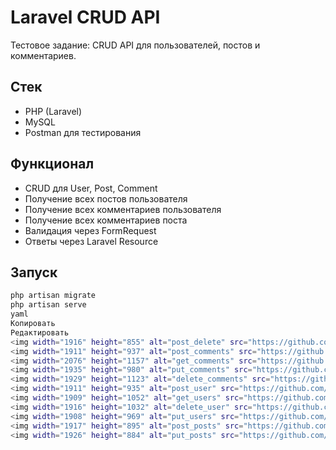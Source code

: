 # Laravel CRUD API

Тестовое задание: CRUD API для пользователей, постов и комментариев.

## Стек
- PHP (Laravel)
- MySQL
- Postman для тестирования

## Функционал
- CRUD для User, Post, Comment
- Получение всех постов пользователя
- Получение всех комментариев пользователя
- Получение всех комментариев поста
- Валидация через FormRequest
- Ответы через Laravel Resource

## Запуск
```bash
php artisan migrate
php artisan serve
yaml
Копировать
Редактировать
<img width="1916" height="855" alt="post_delete" src="https://github.com/user-attachments/assets/00145033-1aac-42f1-8338-64220eb65a56" />
<img width="1911" height="937" alt="post_comments" src="https://github.com/user-attachments/assets/07c39e5d-5fcc-4e19-899c-21c747fcd335" />
<img width="2076" height="1157" alt="get_comments" src="https://github.com/user-attachments/assets/cab310a4-a689-4a91-afb3-efb2a45094e4" />
<img width="1935" height="980" alt="put_comments" src="https://github.com/user-attachments/assets/33802d85-378d-4414-a360-2485dc3c16d2" />
<img width="1929" height="1123" alt="delete_comments" src="https://github.com/user-attachments/assets/601fb525-85f0-4362-aa28-9baf8b0bdc90" />
<img width="1911" height="935" alt="post_user" src="https://github.com/user-attachments/assets/884295c0-000a-42ab-a77b-6b55c1893132" />
<img width="1909" height="1052" alt="get_users" src="https://github.com/user-attachments/assets/a09a0a7e-497c-46ee-973f-73aecef66797" />
<img width="1916" height="1032" alt="delete_user" src="https://github.com/user-attachments/assets/a59ca019-e8f2-4ff4-ac7d-a99e3fabf6c6" />
<img width="1908" height="969" alt="put_users" src="https://github.com/user-attachments/assets/406705da-9507-4802-af0d-8be41a2cd855" />
<img width="1917" height="895" alt="post_posts" src="https://github.com/user-attachments/assets/d4912922-8289-437c-8aea-04da0f239dd0" />
<img width="1926" height="884" alt="put_posts" src="https://github.com/user-attachments/assets/3aac21b4-5689-4dae-99ec-20ef75b0afd5" />
